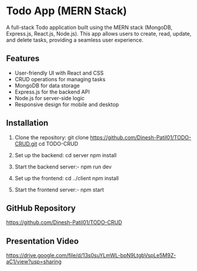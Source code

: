 # Todo App (MERN Stack)

A full-stack Todo application built using the MERN stack (MongoDB, Express.js, React.js, Node.js). This app allows users to create, read, update, and delete tasks, providing a seamless user experience.

## Features

- User-friendly UI with React and CSS
- CRUD operations for managing tasks
- MongoDB for data storage
- Express.js for the backend API
- Node.js for server-side logic
- Responsive design for mobile and desktop

## Installation

1. Clone the repository:
    git clone https://github.com/Dinesh-Patil01/TODO-CRUD.git
    cd TODO-CRUD

2. Set up the backend:
    cd server
    npm install

4. Start the backend server:- npm run dev

5. Set up the frontend:
    cd ../client
    npm install

6. Start the frontend server:- npm start



## GitHub Repository

https://github.com/Dinesh-Patil01/TODO-CRUD

## Presentation Video

https://drive.google.com/file/d/13s0suYLmWL-bpN9LtgbVspLe5M9Z-aC1/view?usp=sharing


